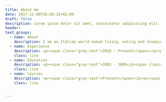 ```yaml
---
title: About me
date: 2017-11-08T16:56:15+02:00
draft: false
description: Lorem ipsum dolor sit amet, consectetur adipisicing elit. Dolores porro voluptas esse natus nemo aperiam asperiores velit neque, magni molestiae!
header:
text_groups:
  - name: About
    description: I am an Italian world nomad living, eating and sleeping in London (for the time being!). When I’m not designing, I’m always on the search for the <span class="default-text bold-text">sun, green spaces and good playgrounds</span> where I can let my two small kids run around. Swimming in the clear sea water with colourful fish is what makes me happy. I love travelling, meeting people, and discovering different aspects of other culture. I secretly dream to repeat the round-the-world-trip taken in 2010 but this time with my family…
  - name: Experience
    description: <p><span class="grey-text">2018 – Present</span></p><p><span class="default-text bold-text">Home Office</span> <p>Interaction Designer Intern</p></br><p><span class="grey-text">2015 – 2018</p></span><p><span class="default-text bold-text">Tempo</span> <p>Designer</p></br><span class="grey-text">2011 – 2015</span><p><span class="default-text bold-text">Mountview Academy of Theatre Arts, London, UK</span></p><p>Design & Website Manager</p></br><p><span class="grey-text">2009</p><span class="default-text bold-text">NGO GeSCI (UN ICT Task Force), Dublin, Ireland</span></p><p>Design & Communication Assistant</p></br><p><span class="grey-text">2007 - 2009</span></p><span class="default-text bold-text">DTA Architects, Dublin, Ireland</span></p><p>Graphic & Media Designer</p></br><span class="grey-text">2007</span><p><span class="default-text bold-text">Mather Hospital, Dublin, Ireland</span></p><p>Designer</p>
    class: line
  - name: Education
    description: <p><span class="grey-text">2003 - 2005</p><span class="default-text bold-text">MA in Industrial Design</span></p><p>Faculty of Design, Milan Polytechnic, Milan, Italy</p></br><p><span class="grey-text">2002 - 2003</span></p><span class="default-text bold-text">Communication Design</span></p><p>Institute of Arts, Orleans, France</p></br><p><span class="grey-text">1999 - 2002</span></p><span class="default-text bold-text">BA in Industrial Design</span></p><p>Faculty of Design, Milan Polytechnic, Milan, Italy</p>
    class: line
  - name: Courses
    description: <p><span class="grey-text">Present</span></p><p><span class="default-text bold-text">Interaction Design for Usability</span> <p><a href="https://www.interaction-design.org">The Interaction Design Foundation</a></p></br><p><span class="grey-text">Present</span></p><p><span class="default-text bold-text">Digital Accessibility</span> <p><a href="https://www.futurelearn.com/courses/digital-accessibility">Futurlearn</a></p></br><p><span class="grey-text">2008 - 2009</p></span><p><span class="default-text bold-text">Advanced Diploma in Web Design</span> <p>Dublin Business School, Dublin, Ireland</p></br><span class="grey-text">2006</span><p><span class="default-text bold-text">Graphics for Print Media</span></p><p>FÁS Training Centre, Dublin, Ireland</p></br><a <span class="default-text bold-text" href="myfile.pdf">Download CV</a></span>
    class: line


---
```

